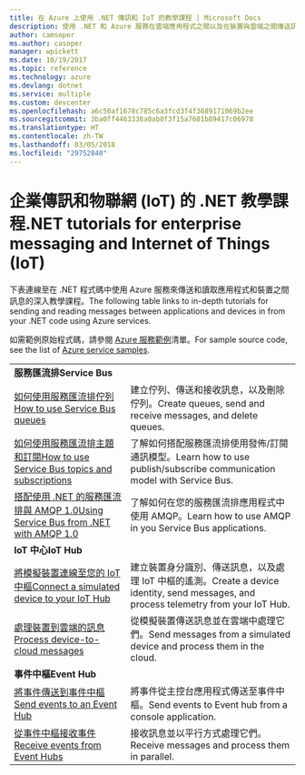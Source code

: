 ```yaml
---
title: 在 Azure 上使用 .NET 傳訊和 IoT 的教學課程 | Microsoft Docs
description: 使用 .NET 和 Azure 服務在雲端應用程式之間以及在裝置與雲端之間傳送訊息。
author: camsoper
ms.author: casoper
manager: wpickett
ms.date: 10/19/2017
ms.topic: reference
ms.technology: azure
ms.devlang: dotnet
ms.service: multiple
ms.custom: devcenter
ms.openlocfilehash: a6c50af1678c785c6a3fcd3f4f3689171069b2ee
ms.sourcegitcommit: 3ba0ff4463338a0ab0f3f15a7601b89417c06970
ms.translationtype: HT
ms.contentlocale: zh-TW
ms.lasthandoff: 03/05/2018
ms.locfileid: "29752840"
---
```

# <a name="net-tutorials-for-enterprise-messaging-and-internet-of-things-iot"></a><span data-ttu-id="60ea1-103">企業傳訊和物聯網 (IoT) 的 .NET 教學課程</span><span class="sxs-lookup"><span data-stu-id="60ea1-103">.NET tutorials for enterprise messaging and Internet of Things (IoT)</span></span>

<span data-ttu-id="60ea1-104">下表連線至在 .NET 程式碼中使用 Azure 服務來傳送和讀取應用程式和裝置之間訊息的深入教學課程。</span><span class="sxs-lookup"><span data-stu-id="60ea1-104">The following table links to in-depth tutorials for sending and reading messages between applications and devices in from your .NET code using Azure services.</span></span>

<span data-ttu-id="60ea1-105">如需範例原始程式碼，請參閱 [Azure 服務範例](https://azure.microsoft.com/resources/samples/?platform=dotnet)清單。</span><span class="sxs-lookup"><span data-stu-id="60ea1-105">For sample source code, see the list of [Azure service samples](https://azure.microsoft.com/resources/samples/?platform=dotnet).</span></span>


| | |
|---|---|
| <span data-ttu-id="60ea1-106">**服務匯流排**</span><span class="sxs-lookup"><span data-stu-id="60ea1-106">**Service Bus**</span></span> | |
| <span data-ttu-id="60ea1-107">[如何使用服務匯流排佇列][1]</span><span class="sxs-lookup"><span data-stu-id="60ea1-107">[How to use Service Bus queues][1]</span></span> | <span data-ttu-id="60ea1-108">建立佇列、傳送和接收訊息，以及刪除佇列。</span><span class="sxs-lookup"><span data-stu-id="60ea1-108">Create queues, send and receive messages, and delete queues.</span></span> | 
| <span data-ttu-id="60ea1-109">[如何使用服務匯流排主題和訂閱][2]</span><span class="sxs-lookup"><span data-stu-id="60ea1-109">[How to use Service Bus topics and subscriptions][2]</span></span> | <span data-ttu-id="60ea1-110">了解如何搭配服務匯流排使用發佈/訂閱通訊模型。</span><span class="sxs-lookup"><span data-stu-id="60ea1-110">Learn how to use publish/subscribe communication model with Service Bus.</span></span>
| <span data-ttu-id="60ea1-111">[搭配使用 .NET 的服務匯流排與 AMQP 1.0][3]</span><span class="sxs-lookup"><span data-stu-id="60ea1-111">[Using Service Bus from .NET with AMQP 1.0][3]</span></span> | <span data-ttu-id="60ea1-112">了解如何在您的服務匯流排應用程式中使用 AMQP。</span><span class="sxs-lookup"><span data-stu-id="60ea1-112">Learn how to use AMQP in you Service Bus applications.</span></span>
|<span data-ttu-id="60ea1-113">**IoT 中心**</span><span class="sxs-lookup"><span data-stu-id="60ea1-113">**IoT Hub**</span></span>|
| <span data-ttu-id="60ea1-114">[將模擬裝置連線至您的 IoT 中樞][4]</span><span class="sxs-lookup"><span data-stu-id="60ea1-114">[Connect a simulated device to your IoT Hub][4]</span></span> | <span data-ttu-id="60ea1-115">建立裝置身分識別、傳送訊息，以及處理 IoT 中樞的遙測。</span><span class="sxs-lookup"><span data-stu-id="60ea1-115">Create a device identity, send messages, and process telemetry from your IoT Hub.</span></span> |   
| <span data-ttu-id="60ea1-116">[處理裝置到雲端的訊息][5]</span><span class="sxs-lookup"><span data-stu-id="60ea1-116">[Process device-to-cloud messages][5]</span></span> | <span data-ttu-id="60ea1-117">從模擬裝置傳送訊息並在雲端中處理它們。</span><span class="sxs-lookup"><span data-stu-id="60ea1-117">Send messages from a simulated device and process them in the cloud.</span></span> |
|<span data-ttu-id="60ea1-118">**事件中樞**</span><span class="sxs-lookup"><span data-stu-id="60ea1-118">**Event Hub**</span></span>|
| <span data-ttu-id="60ea1-119">[將事件傳送到事件中樞][6]</span><span class="sxs-lookup"><span data-stu-id="60ea1-119">[Send events to an Event Hub][6]</span></span> | <span data-ttu-id="60ea1-120">將事件從主控台應用程式傳送至事件中樞。</span><span class="sxs-lookup"><span data-stu-id="60ea1-120">Send events to Event hub from a console application.</span></span>
| <span data-ttu-id="60ea1-121">[從事件中樞接收事件][7]</span><span class="sxs-lookup"><span data-stu-id="60ea1-121">[Receive events from Event Hubs][7]</span></span> | <span data-ttu-id="60ea1-122">接收訊息並以平行方式處理它們。</span><span class="sxs-lookup"><span data-stu-id="60ea1-122">Receive messages and process them in parallel.</span></span>


[1]: /azure/service-bus-messaging/service-bus-dotnet-get-started-with-queues
[2]: /azure/service-bus-messaging/service-bus-dotnet-how-to-use-topics-subscriptions
[3]: /azure/service-bus-messaging/service-bus-amqp-dotnet
[4]: /azure/iot-hub/iot-hub-csharp-csharp-getstarted
[5]: /azure/iot-hub/iot-hub-csharp-csharp-process-d2c
[6]: /azure/event-hubs/event-hubs-dotnet-standard-getstarted-send
[7]: /azure/event-hubs/event-hubs-dotnet-standard-getstarted-receive-eph


